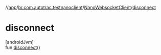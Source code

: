 //[app](../../../index.md)/[br.com.autotrac.testnanoclient](../index.md)/[NanoWebsocketClient](index.md)/[disconnect](disconnect.md)

# disconnect

[androidJvm]\
fun [disconnect](disconnect.md)()
